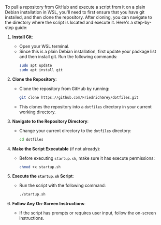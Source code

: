To pull a repository from GitHub and execute a script from it on a plain Debian installation in WSL, you'll need to first ensure that you have git installed, and then clone the repository. After cloning, you can navigate to the directory where the script is located and execute it. Here's a step-by-step guide:

1. **Install Git**:
   - Open your WSL terminal.
   - Since this is a plain Debian installation, first update your package list and then install git. Run the following commands:
     ```bash
     sudo apt update
     sudo apt install git
     ```

2. **Clone the Repository**:
   - Clone the repository from GitHub by running:
     ```bash
     git clone https://github.com/FriedrichGrey/dotfiles.git
     ```
   - This clones the repository into a `dotfiles` directory in your current working directory.

3. **Navigate to the Repository Directory**:
   - Change your current directory to the `dotfiles` directory:
     ```bash
     cd dotfiles
     ```

4. **Make the Script Executable** (if not already):
   - Before executing `startup.sh`, make sure it has execute permissions:
     ```bash
     chmod +x startup.sh
     ```

5. **Execute the `startup.sh` Script**:
   - Run the script with the following command:
     ```bash
     ./startup.sh
     ```

6. **Follow Any On-Screen Instructions**:
   - If the script has prompts or requires user input, follow the on-screen instructions.
